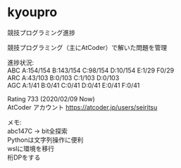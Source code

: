 # kyoupro
競技プログラミング進捗

競技プログラミング（主にAtCoder）で解いた問題を管理

進捗状況:  
ABC A:154/154 B:143/154 C:98/154 D:10/154 E:1/29 F0/29  
ARC A:43/103 B:0/103 C:1/103 D:0/103  
AGC A:1/41 B:0/41 C:0/41 D:0/41 E:0/41 F:0/41

Rating 733 (2020/02/09 Now)  
AtCoder アカウント
https://atcoder.jp/users/seiritsu

メモ:  
abc147C -> bit全探索  
Pythonは文字列操作に便利  
wslに環境を移行  
桁DPをする  